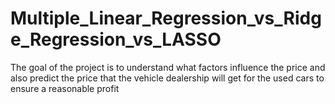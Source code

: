 # Multiple_Linear_Regression_vs_Ridge_Regression_vs_LASSO
The goal of the project is to understand what factors influence the price and also predict the price that the vehicle dealership will get for the used cars to ensure a reasonable profit
